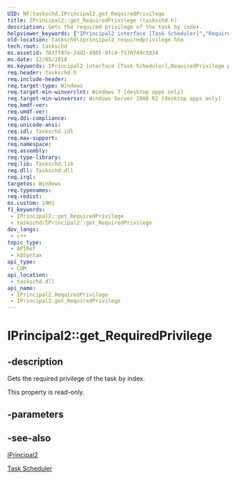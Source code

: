 ```yaml
---
UID: NF:taskschd.IPrincipal2.get_RequiredPrivilege
title: IPrincipal2::get_RequiredPrivilege (taskschd.h)
description: Gets the required privilege of the task by index.
helpviewer_keywords: ["IPrincipal2 interface [Task Scheduler]","RequiredPrivilege property","IPrincipal2.RequiredPrivilege","IPrincipal2.get_RequiredPrivilege","IPrincipal2::RequiredPrivilege","IPrincipal2::get_RequiredPrivilege","RequiredPrivilege property [Task Scheduler]","RequiredPrivilege property [Task Scheduler]","IPrincipal2 interface","get_RequiredPrivilege","taskschd.iprincipal2_requiredprivilege","taskschd/IPrincipal2::RequiredPrivilege","taskschd/IPrincipal2::get_RequiredPrivilege"]
old-location: taskschd\iprincipal2_requiredprivilege.htm
tech.root: taskschd
ms.assetid: 701ff07e-2dd1-4985-8fc4-f570749c5834
ms.date: 12/05/2018
ms.keywords: IPrincipal2 interface [Task Scheduler],RequiredPrivilege property, IPrincipal2.RequiredPrivilege, IPrincipal2.get_RequiredPrivilege, IPrincipal2::RequiredPrivilege, IPrincipal2::get_RequiredPrivilege, RequiredPrivilege property [Task Scheduler], RequiredPrivilege property [Task Scheduler],IPrincipal2 interface, get_RequiredPrivilege, taskschd.iprincipal2_requiredprivilege, taskschd/IPrincipal2::RequiredPrivilege, taskschd/IPrincipal2::get_RequiredPrivilege
req.header: taskschd.h
req.include-header: 
req.target-type: Windows
req.target-min-winverclnt: Windows 7 [desktop apps only]
req.target-min-winversvr: Windows Server 2008 R2 [desktop apps only]
req.kmdf-ver: 
req.umdf-ver: 
req.ddi-compliance: 
req.unicode-ansi: 
req.idl: Taskschd.idl
req.max-support: 
req.namespace: 
req.assembly: 
req.type-library: 
req.lib: Taskschd.lib
req.dll: Taskschd.dll
req.irql: 
targetos: Windows
req.typenames: 
req.redist: 
ms.custom: 19H1
f1_keywords:
 - IPrincipal2::get_RequiredPrivilege
 - taskschd/IPrincipal2::get_RequiredPrivilege
dev_langs:
 - c++
topic_type:
 - APIRef
 - kbSyntax
api_type:
 - COM
api_location:
 - taskschd.dll
api_name:
 - IPrincipal2.RequiredPrivilege
 - IPrincipal2.get_RequiredPrivilege
---
```


# IPrincipal2::get_RequiredPrivilege


## -description

Gets the required privilege of the task by index.

This property is read-only.

## -parameters

## -see-also

<a href="https://docs.microsoft.com/windows/desktop/api/taskschd/nn-taskschd-iprincipal2">IPrincipal2</a>



<a href="https://docs.microsoft.com/windows/desktop/TaskSchd/task-scheduler-start-page">Task Scheduler</a>


